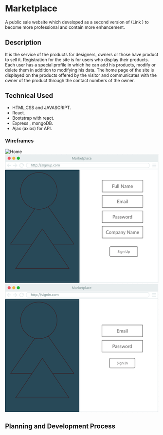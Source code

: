 # Marketplace
A public sale website which developed as a second version of (Link ) to become more professional and contain more enhancement.

## Description
It is the service of the products for designers, owners or those have product to sell it. Registration for the site is for users who display their products. Each user has a special profile in which he can add his products, modify or delete them in addition to modifying his data. The home page of the site is displayed on the products offered by the visitor and communicates with the owner of the product through the contact numbers of the owner.

## Technical Used

- HTML,CSS and JAVASCRIPT.
- React.
- Bootstrap with react.
- Express , mongoDB.
- Ajax (axios) for API.


### Wireframes
![Home](https://git.generalassemb.ly/Team-Seven/Marketplace/blob/master/images/Home%20Page.png)
<img src="/images/SignUp.png" width="800px">
<img src="/images/SignIn.png" width="800px">

## Planning and Development Process